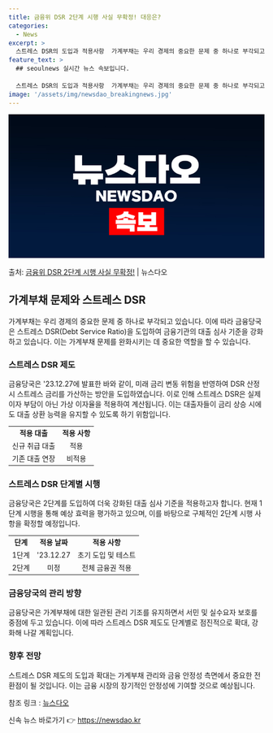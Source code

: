 ```yaml
---
title: 금융위 DSR 2단계 시행 사실 무확정! 대응은?
categories:
  - News
excerpt: >
  스트레스 DSR의 도입과 적용사항  가계부채는 우리 경제의 중요한 문제 중 하나로 부각되고 있습니다. 이에 …
feature_text: >
  ## seoulnews 실시간 뉴스 속보입니다.

  스트레스 DSR의 도입과 적용사항  가계부채는 우리 경제의 중요한 문제 중 하나로 부각되고 있습니다. 이에 …
image: '/assets/img/newsdao_breakingnews.jpg'
---
```


![뉴스다오 속보](/assets/img/newsdao_breakingnews.jpg)

<p>출처: <a href="https://newsdao.kr/4267" rel="dofollow">금융위 DSR 2단계 시행 사실 무확정!</a> | 뉴스다오</p>

<h2 data-ke-size="size26">가계부채 문제와 스트레스 DSR</h2>
<p data-ke-size="size16">가계부채는 우리 경제의 중요한 문제 중 하나로 부각되고 있습니다. 이에 따라 금융당국은 스트레스 DSR(Debt Service Ratio)을 도입하여 금융기관의 대출 심사 기준을 강화하고 있습니다. 이는 가계부채 문제를 완화시키는 데 중요한 역할을 할 수 있습니다.</p>

<h3>스트레스 DSR 제도</h3>
<p data-ke-size="size16">금융당국은 '23.12.27에 발표한 바와 같이, 미래 금리 변동 위험을 반영하여 DSR 산정 시 스트레스 금리를 가산하는 방안을 도입하였습니다. 이로 인해 스트레스 DSR은 실제 이자 부담이 아닌 가상 이자율을 적용하여 계산됩니다. 이는 대출자들이 금리 상승 시에도 대출 상환 능력을 유지할 수 있도록 하기 위함입니다.</p>
<table>
  <tr>
    <td style="text-align: center; height: 17px;"><b>적용 대출</b></td>
    <td style="text-align: center; height: 17px;"><b>적용 사항</b></td>
  </tr>
  <tr>
    <td style="text-align: center; height: 17px;">신규 취급 대출</td>
    <td style="text-align: center; height: 17px;">적용</td>
  </tr>
  <tr>
    <td style="text-align: center; height: 17px;">기존 대출 연장</td>
    <td style="text-align: center; height: 17px;">비적용</td>
  </tr>
</table>

<h3>스트레스 DSR 단계별 시행</h3>
<p data-ke-size="size16">금융당국은 2단계를 도입하여 더욱 강화된 대출 심사 기준을 적용하고자 합니다. 현재 1단계 시행을 통해 예상 효력을 평가하고 있으며, 이를 바탕으로 구체적인 2단계 시행 사항을 확정할 예정입니다.</p>
<table>
  <tr>
    <td style="text-align: center; height: 17px;"><b>단계</b></td>
    <td style="text-align: center; height: 17px;"><b>적용 날짜</b></td>
    <td style="text-align: center; height: 17px;"><b>적용 사항</b></td>
  </tr>
  <tr>
    <td style="text-align: center; height: 17px;">1단계</td>
    <td style="text-align: center; height: 17px;">'23.12.27</td>
    <td style="text-align: center; height: 17px;">초기 도입 및 테스트</td>
  </tr>
  <tr>
    <td style="text-align: center; height: 17px;">2단계</td>
    <td style="text-align: center; height: 17px;">미정</td>
    <td style="text-align: center; height: 17px;">전체 금융권 적용</td>
  </tr>
</table>

<h3>금융당국의 관리 방향</h3>
<p data-ke-size="size16">금융당국은 가계부채에 대한 일관된 관리 기조를 유지하면서 서민 및 실수요자 보호를 중점에 두고 있습니다. 이에 따라 스트레스 DSR 제도도 단계별로 점진적으로 확대, 강화해 나갈 계획입니다.</p>

<h3>향후 전망</h3>
<p data-ke-size="size16">스트레스 DSR 제도의 도입과 확대는 가계부채 관리와 금융 안정성 측면에서 중요한 전환점이 될 것입니다. 이는 금융 시장의 장기적인 안정성에 기여할 것으로 예상됩니다.</p>

참조 링크 : <a href="https://newsdao.kr/4267">뉴스다오</a> 

신속 뉴스 바로가기 👉 <a href="https://newsdao.kr" rel="dofollow">https://newsdao.kr</a>


